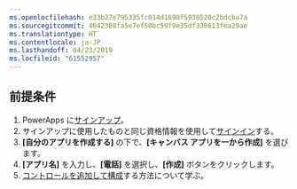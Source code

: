 ```yaml
---
ms.openlocfilehash: e33b27e795335fc014d1690f5930520c2bdcba7a
ms.sourcegitcommit: 4042388fa5e7ef50bc59f9e35df330613fea29ae
ms.translationtype: HT
ms.contentlocale: ja-JP
ms.lasthandoff: 04/23/2019
ms.locfileid: "61552957"
---
```

## <a name="prerequisites"></a>前提条件

1. PowerApps に[サインアップ](../maker/signup-for-powerapps.md)。
1. サインアップに使用したものと同じ資格情報を使用して[サインイン](https://web.powerapps.com/?utm_source=padocs&utm_medium=linkinadoc&utm_campaign=referralsfromdoc)する。
1. **[自分のアプリを作成する]** の下で、**[キャンバス アプリを一から作成]** を選びます。
1. **[アプリ名]** を入力し、**[電話]** を選択し、**[作成]** ボタンをクリックします。
1. [コントロールを追加して構成](../maker/canvas-apps/add-configure-controls.md)する方法について学ぶ。
